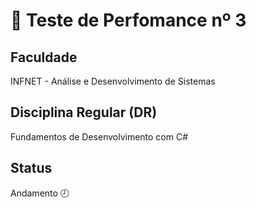 # 📝 Teste de Perfomance nº 3

## Faculdade
INFNET - Análise e Desenvolvimento de Sistemas 

## Disciplina Regular (DR)
Fundamentos de Desenvolvimento com C#

## Status
Andamento 🕗
<!--- {Não iniciado ⛔ | Andamento 🕗| Concluído! ⭐} --->
